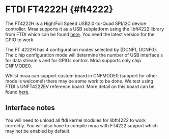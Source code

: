FTDI FT4222H                             {#ft4222}
============

The FT4222H is a High/Full Speed USB2.0-to-Quad SPI/I2C device controller. Mraa
supports it as a USB subplatform using the libft4222 library from FTDI which
can be found
[here](http://www.ftdichip.com/Support/SoftwareExamples/libft4222-1.2.1.4.tgz).
You need the latest version for the GPIO to work

The FT 4222H has 4 configuration modes selected by {DCNF1, DCNF0}.  The c hip
configuration mode will determine the number of USB interface s for data stream
s and for GPIOs control. Mraa supports only chip CNFMODE0.

Whilst mraa can support custom board in CNFMODE0 (support for other mode is
welcome!) there may be some work to be done. We test using FTDI's UNFT4222EV
reference board. More detail on this board can be found
[here](http://www.ftdichip.com/Support/Documents/DataSheets/Modules/DS_UMFT4222EV.pdf).

Interface notes
---------------

You will need to unload all ftdi kernel modules for libft4222 to work
correctly. You will also have to compile mraa with FT4222 support which may not
be enabled by default.
